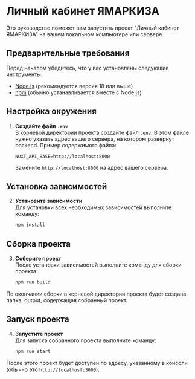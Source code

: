 # Личный кабинет ЯМАРКИЗА

Это руководство поможет вам запустить проект "Личный кабинет ЯМАРКИЗА" на вашем локальном компьютере или сервере.

## Предварительные требования

Перед началом убедитесь, что у вас установлены следующие инструменты:

- [Node.js](https://nodejs.org/) (рекомендуется версия 18 или выше)
- [npm](https://www.npmjs.com/) (обычно устанавливается вместе с Node.js)

## Настройка окружения

1. **Создайте файл `.env`**  
   В корневой директории проекта создайте файл `.env`. В этом файле нужно указать адрес вашего сервера, на котором развернут backend. Пример содержимого файла:

   ```env
   NUXT_API_BASE=http://localhost:8000
   ```

   Замените `http://localhost:8000` на адрес вашего сервера.

## Установка зависимостей

2. **Установите зависимости**  
   Для установки всех необходимых зависимостей выполните команду:

   ```bash
   npm install
   ```

## Сборка проекта

3. **Соберите проект**  
   После установки зависимостей выполните команду для сборки проекта:

   ```bash
   npm run build
   ```

  По окончании сборки в корневой директории проекта будет создана папка .output, содержащая собранный проект.

## Запуск проекта

4. **Запустите проект**  
   Для запуска собранного проекта выполните команду:

   ```bash
   npm run start
   ```

После этого проект будет доступен по адресу, указанному в консоли (обычно это `http://localhost:3000`).

